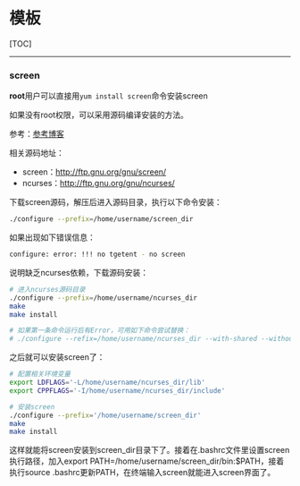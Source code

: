# 模板

[TOC]

<!-- toc -->

---

### screen

**root**用户可以直接用`yum install screen`命令安装screen

如果没有root权限，可以采用源码编译安装的方法。

参考：[参考博客](https://blog.csdn.net/m0_37584687/article/details/88958204)

相关源码地址：

* screen：http://ftp.gnu.org/gnu/screen/
* ncurses：http://ftp.gnu.org/gnu/ncurses/



下载screen源码，解压后进入源码目录，执行以下命令安装：

```bash
./configure --prefix=/home/username/screen_dir
```

如果出现如下错误信息：

```bash
configure: error: !!! no tgetent - no screen
```

说明缺乏ncurses依赖，下载源码安装：

```bash
# 进入ncurses源码目录
./configure --prefix=/home/username/ncurses_dir
make
make install

# 如果第一条命令运行后有Error，可用如下命令尝试替换：
# ./configure --refix=/home/username/ncurses_dir --with-shared --without-debug --without-ada --enable-overwrite
```

之后就可以安装screen了：

```bash
# 配置相关环境变量
export LDFLAGS='-L/home/username/ncurses_dir/lib'
export CPPFLAGS='-I/home/username/ncurses_dir/include'

# 安装screen
./configure --prefix='/home/username/screen_dir'
make
make install

```

这样就能将screen安装到screen_dir目录下了。接着在.bashrc文件里设置screen执行路径，加入export PATH=/home/username/screen_dir/bin:$PATH，接着执行source .bashrc更新PATH，在终端输入screen就能进入screen界面了。
